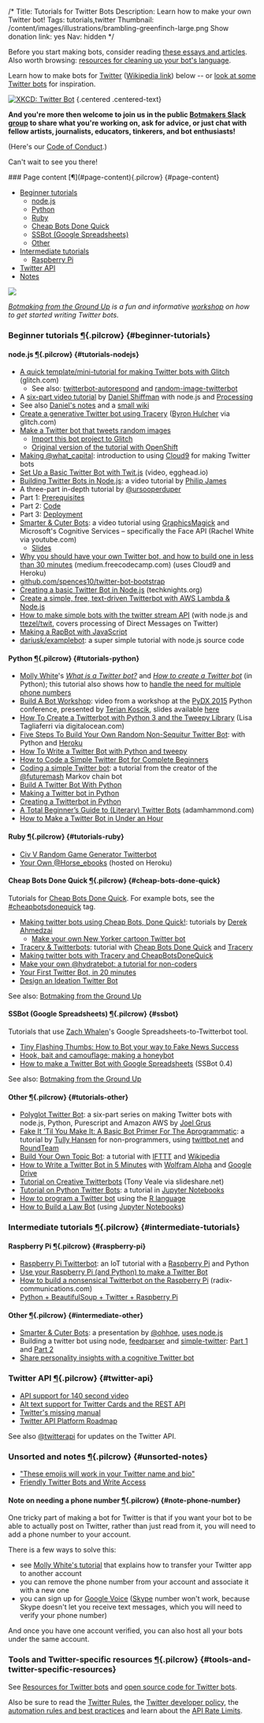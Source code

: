 /*
Title: Tutorials for Twitter Bots
Description: Learn how to make your own Twitter bot!
Tags: tutorials,twitter
Thumbnail: /content/images/illustrations/brambling-greenfinch-large.png
Show donation link: yes
Nav: hidden
*/

<div class="note">
  <p>
    Before you start making bots, consider reading <a href="/articles/bot-ethics">these essays and articles</a>. Also worth browsing: <a href="/resources/libraries-frameworks/#language">resources for cleaning up your bot's language</a>.
  </p>
</div>

Learn how to make bots for [Twitter](https://twitter.com/) ([Wikipedia link](https://en.wikipedia.org/wiki/Twitter)) below -- or [look at some Twitter bots](/tag/twitterbot) for inspiration.

[![XKCD: Twitter Bot](/content/tutorials/images/twitter_bot_xkcd.png "PYTHON FLAG ENABLE THREE LAWS")](https://xkcd.com/1646/) {.centered .centered-text}

**And you're more then welcome to join us in the public [Botmakers Slack group](https://botmakers.org/) to share what you're working on, ask for advice, or just chat with fellow artists, journalists, educators, tinkerers, and bot enthusiasts!**

(Here's our [Code of Conduct](https://botwiki.org/coc/).)

Can't wait to see you there!


<div class="row">
  <div class="col-sm-12 col-md-6 no-pad" markdown=1>
### Page content [¶](#page-content){.pilcrow} {#page-content}

- [Beginner tutorials](#beginner-tutorials)
  - [node.js](#tutorials-nodejs)
  - [Python](#tutorials-python)
  - [Ruby](#tutorials-ruby)
  - [Cheap Bots Done Quick](#cheap-bots-done-quick)
  - [SSBot (Google Spreadsheets)](#ssbot)
  - [Other](#tutorials-other)
- [Intermediate tutorials](#intermediate-tutorials)
  - [Raspberry Pi](#raspberry-pi)
- [Twitter API](#twitter-api)
- [Notes](#unsorted-notes)
  </div>
  <div class="col-sm-12 col-md-6">
    <p>
      <a href="/bot-workshops/botmaking-from-the-ground-up">
        <img class="screenshot" src="/content/bot-workshops/images/bots-are-cool.png">
      </a>
    </p>
    <div markdown=1>
*[Botmaking from the Ground Up](/bot-workshops/botmaking-from-the-ground-up) is a fun and informative [workshop](/bot-workshops/) on how to get started writing Twitter bots.*
    </div>
  </div>
</div>



### Beginner tutorials [¶](#beginner-tutorials){.pilcrow} {#beginner-tutorials}


#### node.js [¶](#tutorials-nodejs){.pilcrow} {#tutorials-nodejs}

<!--
- [How to make a retweet-via-DM Twitter bot using Glitch and node.js](https://botwiki.org/tutorials/how-to-make-a-twitter-bot-dm-retweet-glitch/)
-->
- [A quick template/mini-tutorial for making Twitter bots with Glitch](https://glitch.com/edit/#!/project/twitterbot) (glitch.com)
  - See also: [twitterbot-autorespond](https://glitch.com/edit/#!/twitterbot-autorespond) and [random-image-twitterbot](https://glitch.com/edit/#!/random-image-twitterbot)
- A [six-part video tutorial](https://www.youtube.com/playlist?list=PLRqwX-V7Uu6atTSxoRiVnSuOn6JHnq2yV) by [Daniel Shiffman](https://twitter.com/shiffman) with node.js and [Processing](http://learningprocessing.com/)
 - See also [Daniel's notes](http://shiffman.net/a2z/twitter-bots/) and a [small wiki](https://github.com/shiffman/A2Z-F15/wiki/Twitter-Bots)
- [Create a generative Twitter bot using Tracery](https://glitch.com/~tracery-twitter-bot) ([Byron Hulcher](http://twitter.com/hypirlink) via glitch.com)
- [Make a Twitter bot that tweets random images](/tutorials/random-image-tweet/)
  - [Import this bot project to Glitch](/tutorials/importing-github-glitch/)
  - [Original version of the tutorial with OpenShift](/tutorials/make-an-image-posting-twitter-bot/)
- [Making @what_capital](/tutorials/making-what_capital/): introduction to using [Cloud9](https://c9.io/) for making Twitter bots
- [Set Up a Basic Twitter Bot with Twit.js](https://egghead.io/lessons/node-js-set-up-a-basic-twitter-bot-with-twit-js) (video, egghead.io)
- [Building Twitter Bots in Node.js](https://www.youtube.com/watch?v=xkNOKSNSoVI): a video tutorial by [Philip James](https://twitter.com/phildini)
- A three-part in-depth tutorial by [@ursooperduper](https://twitter.com/ursooperduper)
 - Part 1: [Prerequisites](https://ursooperduper.github.io/2014/10/27/twitter-bot-with-node-js-part-1.html)
 - Part 2: [Code](https://ursooperduper.github.io/2014/10/28/twitter-bot-with-node-js-part-2.html)
 - Part 3: [Deployment](https://ursooperduper.github.io/2014/11/03/twitter-bot-with-node-js-part-3.html)
- [Smarter & Cuter Bots](https://www.youtube.com/watch?v=oLYcx8C6I18): a video tutorial using [GraphicsMagick](http://www.graphicsmagick.org/) and Microsoft's Cognitive Services – specifically the Face API (Rachel White via youtube.com)
  - [Slides](https://docs.google.com/presentation/d/1N_28LFIzHjrNF6mE5yBGUBXkNH6n1mKqMcmDu9veuYk/edit#slide=id.p4)
- [Why you should have your own Twitter bot, and how to build one in less than 30 minutes](https://medium.freecodecamp.com/easily-set-up-your-own-twitter-bot-4aeed5e61f7f) (medium.freecodecamp.com) (uses Cloud9 and Heroku)
 - [github.com/spences10/twitter-bot-bootstrap](https://github.com/spences10/twitter-bot-bootstrap)
- [Creating a basic Twitter Bot in Node.js](http://techknights.org/workshops/nodejs-twitterbot/) (techknights.org)
- [Create a simple, free, text-driven Twitterbot with AWS Lambda & Node.js](https://medium.com/@emckean/create-a-simple-free-text-driven-twitterbot-with-aws-lambda-node-js-b80e26209f5)
- [How to make simple bots with the twitter stream API](http://thealphanerd.io/blog/what-exactly-is-talkpaybot-how-to-make-simple-bots-with-the-twitter-stream-api/) (with node.js and [ttezel/twit](https://github.com/ttezel/twit), covers processing of Direct Messages on Twitter)
- [Making a RapBot with JavaScript](https://bocoup.com/weblog/making-a-rapbot/)
- [dariusk/examplebot](https://github.com/dariusk/examplebot): a super simple tutorial with node.js source code

#### Python [¶](#tutorials-python){.pilcrow} {#tutorials-python}

- [Molly White](https://twitter.com/molly0x57)'s *[What is a Twitter bot?](http://blog.mollywhite.net/twitter-bots-pt1/)* and *[How to create a Twitter bot](http://blog.mollywhite.net/twitter-bots-pt2/)* (in Python); this tutorial also shows how to [handle the need for multiple phone numbers](http://blog.mollywhite.net/twitter-bots-pt2/#createthetwitterapp)
- [Build A Bot Workshop](https://www.youtube.com/watch?v=77DjocIDqWs): video from a workshop at the [PyDX 2015](/events/#pydx2015) Python conference, presented by [Terian Koscik](https://twitter.com/spine_cone), slides available [here](https://tpinecone.gitbooks.io/build-a-bot-workshop/content/index.html)
- [How To Create a Twitterbot with Python 3 and the Tweepy Library](https://www.digitalocean.com/community/tutorials/how-to-create-a-twitterbot-with-python-3-and-the-tweepy-library) (Lisa Tagliaferri via digitalocean.com)
- [Five Steps To Build Your Own Random Non-Sequitur Twitter Bot](http://readwrite.com/2014/06/20/random-non-sequitur-twitter-bot-instructions?_escaped_fragment_=): with Python and [Heroku](https://www.heroku.com/)
- [How To Write a Twitter Bot with Python and tweepy](http://www.dototot.com/how-to-write-a-twitter-bot-with-python-and-tweepy/)
- [How to Code a Simple Twitter Bot for Complete Beginners](https://medium.com/@sarahnadia/how-to-code-a-simple-twitter-bot-for-complete-beginners-36e37231e67d)
- [Coding a simple Twitter bot](https://medium.com/@agladman/coding-a-simple-twitter-bot-66041d1d2b83): a tutorial from the creator of the [@futuremash](https://twitter.com/futuremash) Markov chain bot
- [Build A Twitter Bot With Python](http://marydickson.com/build-a-twitter-bot-with-python/)
- [Making a Twitter bot in Python](http://emerging.commons.gc.cuny.edu/2013/10/making-twitter-bot-python-tutorial/)
- [Creating a Twitterbot in Python](http://verythorough.tumblr.com/post/101348170234/creating-a-twitterbot-in-python)
- [A Total Beginner’s Guide to (Literary) Twitter Bots](http://www.adamhammond.com/botguide/) (adamhammond.com)
- [How to Make a Twitter Bot in Under an Hour](https://medium.com/science-friday-footnotes/how-to-make-a-twitter-bot-in-under-an-hour-259597558acf)

#### Ruby [¶](#tutorials-ruby){.pilcrow} {#tutorials-ruby}

- [Civ V Random Game Generator Twitterbot](http://www.katelyndinkgrave.com/ruby/2016/01/31/civ-game-generator-twitterbot.html)
- [Your Own @Horse_ebooks](https://medium.com/@nulljosh/your-own-horse-ebooks-84e9b87c5af6) (hosted on Heroku)


#### Cheap Bots Done Quick [¶](#cheap-bots-done-quick){.pilcrow} {#cheap-bots-done-quick}

Tutorials for [Cheap Bots Done Quick](http://cheapbotsdonequick.com/). For example bots, see the [#cheapbotsdonequick](/tag/cheapbotsdonequick) tag.

- [Making twitter bots using Cheap Bots, Done Quick!](https://github.com/derekahmedzai/cheapbotsdonequick): tutorials by [Derek Ahmedzai](https://twitter.com/derekahmedzai)
  - [Make your own New Yorker cartoon Twitter bot](https://github.com/derekahmedzai/cheapbotsdonequick/blob/master/new-yorker.md)
- [Tracery & Twitterbots](http://cmuems.com/2015b/tracery-twitterbots/): tutorial with [Cheap Bots Done Quick](http://cheapbotsdonequick.com/) and [Tracery](http://www.brightspiral.com/)
- [Making twitter bots with Tracery and CheapBotsDoneQuick](https://github.com/codekitchensd/2016-03-24-twitterbots)
- [Make your own @hydratebot: a tutorial for non-coders](http://barrl.net/2767)
- [Your First Twitter Bot, in 20 minutes](https://porganized.com/2015/10/27/your-first-twitter-bot-in-20-minutes/)
- [Design an Ideation Twitter Bot](https://medium.com/@Species.agency/design-an-ideation-twitter-bot-58fe73c3510b)

See also: [Botmaking from the Ground Up](https://botwiki.org/bot-workshops/botmaking-from-the-ground-up/)

#### SSBot (Google Spreadsheets) [¶](#ssbot){.pilcrow} {#ssbot}

Tutorials that use [Zach Whalen](http://www.twitter.com/zachwhalen)'s Google Spreadsheets-to-Twitterbot tool.

- [Tiny Flashing Thumbs: How to Bot your way to Fake News Success](https://medium.com/the-fake-news-reader/tiny-flashing-thumbs-how-to-bot-your-way-to-fake-news-success-f834bf44c4b4)
- [Hook, bait and camouflage: making a honeybot](https://medium.com/@NoraReed/hook-bait-and-camouflage-making-a-honeybot-28a9ccfe0bed)
- [How to make a Twitter Bot with Google Spreadsheets](http://www.zachwhalen.net/posts/how-to-make-a-twitter-bot-with-google-spreadsheets-version-04/) (SSBot 0.4)

See also: [Botmaking from the Ground Up](https://botwiki.org/bot-workshops/botmaking-from-the-ground-up/)

#### Other [¶](#tutorials-other){.pilcrow} {#tutorials-other}
- [Polyglot Twitter Bot](http://joelgrus.com/2015/12/29/polyglot-twitter-bot-part-1-nodejs/): a six-part series on making Twitter bots with node.js, Python, Purescript and Amazon AWS by [Joel Grus](https://twitter.com/joelgrus)
- [Fake It ‘Til You Make It: A Basic Bot Primer For The Aprogrammatic](http://blog.tullyhansen.com/post/62774813528/fake-it-til-you-make-it-a-basic-bot-primer-for): a tutorial by [Tully Hansen](https://twitter.com/tullyhansen) for non-programmers, using [twittbot.net](http://twittbot.net/) and [RoundTeam](https://roundteam.co/)
- [Build Your Own Topic Bot](http://blog.hatnote.com/post/124917412833/build-your-own-topic-bot): a tutorial with [IFTTT](https://ifttt.com/) and [Wikipedia](https://www.wikipedia.org/)
- [How to Write a Twitter Bot in 5 Minutes](http://www.labnol.org/internet/write-twitter-bot/27902/) with [Wolfram Alpha](http://products.wolframalpha.com/api/) and [Google Drive](https://www.google.com/drive/)
- [Tutorial on Creative Twitterbots](https://www.slideshare.net/kimveale/tutorial-on-creative-twitterbots) (Tony Veale via slideshare.net)
- [Tutorial on Python Twitter Bots](https://github.com/DSSatPitt/python-twitter-bots): a tutorial in [Jupyter Notebooks](http://jupyter.org/)
- [How to program a Twitter bot](https://weatherlisa.wordpress.com/2015/11/26/how-to-program-a-twitter-bot/) using the [R language](https://www.r-project.org/)
- [How to Build a Law Bot](https://lawyerist.com/127093/how-build-law-bot/) (using [Jupyter Notebooks](http://jupyter.org/))

### Intermediate tutorials [¶](#intermediate-tutorials){.pilcrow} {#intermediate-tutorials}

#### Raspberry Pi [¶](#raspberry-pi){.pilcrow} {#raspberry-pi}

- [Raspberry Pi Twitterbot](http://www.instructables.com/id/Raspberry-Pi-Twitterbot/): an IoT tutorial with a [Raspberry Pi](https://www.raspberrypi.org/) and Python
- [Use your Raspberry Pi (and Python) to make a Twitter Bot](http://blog.bandwidth.com/actually-using-your-raspberry-pi-part-4-twitter-bot/)
- [How to build a nonsensical Twitterbot on the Raspberry Pi](https://radix-communications.com/how-to-build-a-nonsensical-twitterbot-on-the-raspberry-pi/) (radix-communications.com)
- [Python + BeautifulSoup + Twitter + Raspberry Pi](http://emerging.commons.gc.cuny.edu/2013/06/python-beautifulsoup-twitter-raspberry-pi/)

#### Other [¶](#intermediate-other){.pilcrow} {#intermediate-other}

- [Smarter & Cuter Bots](https://github.com/rachelnicole/magicalncute): a presentation by [@ohhoe](https://twitter.com/ohhoe), [uses node.js](https://github.com/rachelnicole/magicalncute)
- Building a twitter bot using node, [feedparser](https://www.npmjs.com/package/feedparser) and [simple-twitter](https://www.npmjs.com/package/simple-twitter): [Part 1](https://www.hughrundle.net/2015/07/16/building-a-twitter-bot-using-node-feedparser-and-simple-twitter-part-1/) and [Part 2](https://www.hughrundle.net/2015/07/18/building-a-twitter-bot-part-2-its-aliiiive/)
- [Share personality insights with a cognitive Twitter bot](http://www.ibm.com/developerworks/library/cc-twitter-bot-personality-insights-nodered-bluemix-trs/index.html)

### Twitter API [¶](#twitter-api){.pilcrow} {#twitter-api}

- [API support for 140 second video](https://twittercommunity.com/t/api-support-for-140-second-video/69153)
- [Alt text support for Twitter Cards and the REST API](https://blog.twitter.com/2016/alt-text-support-for-twitter-cards-and-the-rest-api)
- [Twitter's missing manual](https://eev.ee/blog/2016/02/20/twitters-missing-manual/)
- [Twitter API Platform Roadmap](https://trello.com/b/myf7rKwV/twitter-api-platform-roadmap)

See also [@twitterapi](https://twitter.com/twitterapi) for updates on the Twitter API.

### Unsorted and notes [¶](#unsorted-notes){.pilcrow} {#unsorted-notes}

- ["These emojis will work in your Twitter name and bio"](https://www.emojibase.com/emojis-on-twitter)
- [Friendly Twitter Bots and Write Access](http://dghubble.com/blog/posts/twitter-app-write-access-and-bots/)

#### Note on needing a phone number [¶](#note-phone-number){.pilcrow} {#note-phone-number}

One tricky part of making a bot for Twitter is that if you want your bot to be able to actually post on Twitter, rather than just read from it, you will need to add a phone number to your account.

There is a few ways to solve this:

- see [Molly White's tutorial](http://blog.mollywhite.net/twitter-bots-pt2/#createthetwitterapp) that explains how to transfer your Twitter app to another account
- you can remove the phone number from your account and associate it with a new one
- you can sign up for [Google Voice](https://www.google.com/voice) ([Skype](http://www.skype.com/) number won't work, because Skype doesn't let you receive text messages, which you will need to verify your phone number)

And once you have one account verified, you can also host all your bots under the same account.


### Tools and Twitter-specific resources [¶](#tools-and-twitter-specific-resources){.pilcrow} {#tools-and-twitter-specific-resources}
See [Resources for Twitter bots](/resources/twitterbots) and [open source code for Twitter bots](/tag/twitter+opensource).

Also be sure to read the [Twitter Rules](https://support.twitter.com/articles/18311-the-twitter-rules#), the [Twitter developer policy](https://dev.twitter.com/overview/terms/policy), the [automation rules and best practices](https://support.twitter.com/articles/76915-automation-rules-and-best-practices) and learn about the [API Rate Limits](https://dev.twitter.com/rest/public/rate-limits).

